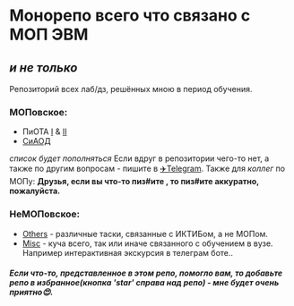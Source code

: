 # Монорепо всего что связано с МОП ЭВМ 
## _и не только_


Репозиторий всех лаб/дз, решённых мною в период обучения.

### МОПовское:
- ПиОТА [I](https://github.com/ffokildam/MOPEVM/tree/main/PiOTA_1) & [II](https://github.com/ffokildam/MOPEVM/tree/main/PiOTA_2)
- [CиАОД](https://github.com/ffokildam/MOPEVM/tree/main/SiAOD)

_список будет пополняться_
Если вдруг в репозитории чего-то нет, а также по другим вопросам -  пишите в [✈️Telegram](t.me/w6rs7).
Также для _коллег_ по МОПу: 
__Друзья, если вы что-то пиз#ите , то пиз#ите аккуратно, пожалуйста.__
### НеМОПовское:
- [Others](https://github.com/ffokildam/MOPEVM/tree/main/Others) - различные таски, связанные с ИКТИБом, а не МОПом.
- [Misc](https://github.com/ffokildam/MOPEVM/tree/main/Misc) - куча всего, так или иначе связанного с обучением в вузе. Например интерактивная экскурсия в телеграм боте..

##### Если что-то, представленное в этом репо, помогло вам, то добавьте репо в избранное(_кнопка 'star' справа над репо_) - мне будет очень приятно😍.


